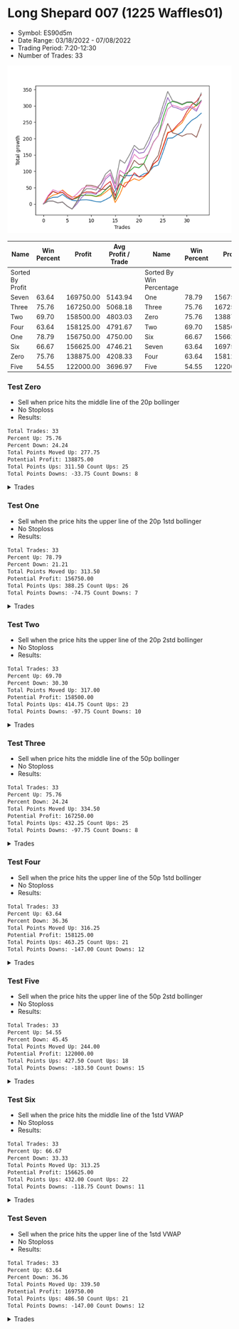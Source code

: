 # Long Shepard 007 (1225 Waffles01) 
- Symbol: ES90d5m
- Date Range: 03/18/2022 - 07/08/2022
- Trading Period: 7:20-12:30
- Number of Trades: 33

![Plot](LongShepard007(1225Waffles01)ES90d5m.png)

| Name | Win Percent | Profit | Avg Profit / Trade |     | Name | Win Percent | Profit | Avg Profit / Trade |
| ---- | ----------- | ------ | ------------------ | --- | ---- | ----------- | ------ | ------------------ |
| Sorted By <br> Profit | | | | | Sorted By <br> Win Percentage ||||
| Seven | 63.64 | 169750.00 | 5143.94 |     | One | 78.79 | 156750.00 | 4750.00 |
| Three | 75.76 | 167250.00 | 5068.18 |     | Three | 75.76 | 167250.00 | 5068.18 |
| Two | 69.70 | 158500.00 | 4803.03 |     | Zero | 75.76 | 138875.00 | 4208.33 |
| Four | 63.64 | 158125.00 | 4791.67 |     | Two | 69.70 | 158500.00 | 4803.03 |
| One | 78.79 | 156750.00 | 4750.00 |     | Six | 66.67 | 156625.00 | 4746.21 |
| Six | 66.67 | 156625.00 | 4746.21 |     | Seven | 63.64 | 169750.00 | 5143.94 |
| Zero | 75.76 | 138875.00 | 4208.33 |     | Four | 63.64 | 158125.00 | 4791.67 |
| Five | 54.55 | 122000.00 | 3696.97 |     | Five | 54.55 | 122000.00 | 3696.97 |

### Test Zero
* Sell when price hits the middle line of the 20p bollinger
* No Stoploss
* Results:
```
Total Trades: 33
Percent Up: 75.76
Percent Down: 24.24
Total Points Moved Up: 277.75
Potential Profit: 138875.00
Total Points Ups: 311.50 Count Ups: 25
Total Points Downs: -33.75 Count Downs: 8
```

<details><summary>Trades</summary>

<code>In: 2022-03-21 10:30:00		Out: 2022-03-21 11:00:15		Total Position Time: 30:15		Total Move Up: 14.25		Total to Date: 14.25</code> <br />
<code>In: 2022-03-21 10:35:00		Out: 2022-03-21 11:00:15		Total Position Time: 25:15		Total Move Up: 6.00		Total to Date: 20.25</code> <br />
<code>In: 2022-03-23 10:55:00		Out: 2022-03-23 11:28:15		Total Position Time: 33:15		Total Move Up: 0.50		Total to Date: 20.75</code> <br />
<code>In: 2022-03-23 11:15:00		Out: 2022-03-23 11:28:15		Total Position Time: 13:15		Total Move Up: 8.50		Total to Date: 29.25</code> <br />
<code>In: 2022-03-30 11:05:00		Out: 2022-03-30 12:47:25		Total Position Time: 102:25		Total Move Up: -11.00		Total to Date: 18.25</code> <br />
<code>In: 2022-03-30 11:35:00		Out: 2022-03-30 12:47:25		Total Position Time: 72:25		Total Move Up: -7.00		Total to Date: 11.25</code> <br />
<code>In: 2022-04-01 09:25:00		Out: 2022-04-01 10:36:15		Total Position Time: 71:15		Total Move Up: -1.75		Total to Date: 9.50</code> <br />
<code>In: 2022-04-01 09:40:00		Out: 2022-04-01 10:36:15		Total Position Time: 56:15		Total Move Up: 2.75		Total to Date: 12.25</code> <br />
<code>In: 2022-04-07 08:20:00		Out: 2022-04-07 09:10:45		Total Position Time: 50:45		Total Move Up: 0.50		Total to Date: 12.75</code> <br />
<code>In: 2022-04-12 11:45:00		Out: 2022-04-12 12:47:25		Total Position Time: 62:25		Total Move Up: -2.00		Total to Date: 10.75</code> <br />
<code>In: 2022-04-14 12:15:00		Out: 2022-04-14 12:50:00		Total Position Time: 35:00		Total Move Up: -3.75		Total to Date: 7.00</code> <br />
<code>In: 2022-04-18 08:55:00		Out: 2022-04-18 09:55:05		Total Position Time: 60:05		Total Move Up: -1.00		Total to Date: 6.00</code> <br />
<code>In: 2022-04-18 09:40:00		Out: 2022-04-18 09:55:05		Total Position Time: 15:05		Total Move Up: 7.00		Total to Date: 13.00</code> <br />
<code>In: 2022-04-20 12:05:00		Out: 2022-04-20 12:25:05		Total Position Time: 20:05		Total Move Up: 8.00		Total to Date: 21.00</code> <br />
<code>In: 2022-04-21 10:20:00		Out: 2022-04-21 10:31:15		Total Position Time: 11:15		Total Move Up: 19.75		Total to Date: 40.75</code> <br />
<code>In: 2022-05-02 11:45:00		Out: 2022-05-02 11:53:40		Total Position Time: 08:40		Total Move Up: 22.25		Total to Date: 63.00</code> <br />
<code>In: 2022-05-11 11:00:00		Out: 2022-05-11 11:23:35		Total Position Time: 23:35		Total Move Up: 24.25		Total to Date: 87.25</code> <br />
<code>In: 2022-05-12 11:00:00		Out: 2022-05-12 12:04:55		Total Position Time: 64:55		Total Move Up: -0.75		Total to Date: 86.50</code> <br />
<code>In: 2022-05-12 11:15:00		Out: 2022-05-12 12:04:55		Total Position Time: 49:55		Total Move Up: 3.00		Total to Date: 89.50</code> <br />
<code>In: 2022-06-08 10:15:00		Out: 2022-06-08 11:45:20		Total Position Time: 90:20		Total Move Up: -6.50		Total to Date: 83.00</code> <br />
<code>In: 2022-06-08 10:40:00		Out: 2022-06-08 11:45:20		Total Position Time: 65:20		Total Move Up: 9.00		Total to Date: 92.00</code> <br />
<code>In: 2022-06-13 07:30:00		Out: 2022-06-13 08:23:35		Total Position Time: 53:35		Total Move Up: 4.25		Total to Date: 96.25</code> <br />
<code>In: 2022-06-14 12:25:00		Out: 2022-06-14 12:30:55		Total Position Time: 05:55		Total Move Up: 17.75		Total to Date: 114.00</code> <br />
<code>In: 2022-06-14 12:30:00		Out: 2022-06-14 12:35:10		Total Position Time: 05:10		Total Move Up: 5.00		Total to Date: 119.00</code> <br />
<code>In: 2022-06-15 11:35:00		Out: 2022-06-15 11:40:10		Total Position Time: 05:10		Total Move Up: 39.25		Total to Date: 158.25</code> <br />
<code>In: 2022-06-15 11:40:00		Out: 2022-06-15 11:45:10		Total Position Time: 05:10		Total Move Up: 43.00		Total to Date: 201.25</code> <br />
<code>In: 2022-06-16 07:20:00		Out: 2022-06-16 08:25:50		Total Position Time: 65:50		Total Move Up: 0.75		Total to Date: 202.00</code> <br />
<code>In: 2022-06-16 11:35:00		Out: 2022-06-16 12:09:35		Total Position Time: 34:35		Total Move Up: 10.00		Total to Date: 212.00</code> <br />
<code>In: 2022-06-16 11:40:00		Out: 2022-06-16 12:09:35		Total Position Time: 29:35		Total Move Up: 8.00		Total to Date: 220.00</code> <br />
<code>In: 2022-06-16 11:55:00		Out: 2022-06-16 12:09:35		Total Position Time: 14:35		Total Move Up: 21.00		Total to Date: 241.00</code> <br />
<code>In: 2022-06-16 12:00:00		Out: 2022-06-16 12:09:35		Total Position Time: 09:35		Total Move Up: 14.75		Total to Date: 255.75</code> <br />
<code>In: 2022-06-16 12:05:00		Out: 2022-06-16 12:10:10		Total Position Time: 05:10		Total Move Up: 8.75		Total to Date: 264.50</code> <br />
<code>In: 2022-06-23 10:05:00		Out: 2022-06-23 10:23:20		Total Position Time: 18:20		Total Move Up: 13.25		Total to Date: 277.75</code> <br />


</details>

### Test One
* Sell when the price hits the upper line of the 20p 1std bollinger
* No Stoploss
* Results:
```
Total Trades: 33
Percent Up: 78.79
Percent Down: 21.21
Total Points Moved Up: 313.50
Potential Profit: 156750.00
Total Points Ups: 388.25 Count Ups: 26
Total Points Downs: -74.75 Count Downs: 7
```

<details><summary>Trades</summary>

<code>In: 2022-03-21 10:30:00		Out: 2022-03-21 11:21:40		Total Position Time: 51:40		Total Move Up: 17.50		Total to Date: 17.50</code> <br />
<code>In: 2022-03-21 10:35:00		Out: 2022-03-21 11:21:40		Total Position Time: 46:40		Total Move Up: 9.25		Total to Date: 26.75</code> <br />
<code>In: 2022-03-23 10:55:00		Out: 2022-03-23 11:48:45		Total Position Time: 53:45		Total Move Up: 4.00		Total to Date: 30.75</code> <br />
<code>In: 2022-03-23 11:15:00		Out: 2022-03-23 11:48:45		Total Position Time: 33:45		Total Move Up: 12.00		Total to Date: 42.75</code> <br />
<code>In: 2022-03-30 11:05:00		Out: 2022-03-30 12:50:00		Total Position Time: 105:00		Total Move Up: -12.75		Total to Date: 30.00</code> <br />
<code>In: 2022-03-30 11:35:00		Out: 2022-03-30 12:50:00		Total Position Time: 75:00		Total Move Up: -8.75		Total to Date: 21.25</code> <br />
<code>In: 2022-04-01 09:25:00		Out: 2022-04-01 10:37:05		Total Position Time: 72:05		Total Move Up: 0.50		Total to Date: 21.75</code> <br />
<code>In: 2022-04-01 09:40:00		Out: 2022-04-01 10:37:05		Total Position Time: 57:05		Total Move Up: 5.00		Total to Date: 26.75</code> <br />
<code>In: 2022-04-07 08:20:00		Out: 2022-04-07 10:03:10		Total Position Time: 103:10		Total Move Up: -0.50		Total to Date: 26.25</code> <br />
<code>In: 2022-04-12 11:45:00		Out: 2022-04-12 12:50:00		Total Position Time: 65:00		Total Move Up: -0.25		Total to Date: 26.00</code> <br />
<code>In: 2022-04-14 12:15:00		Out: 2022-04-14 12:50:00		Total Position Time: 35:00		Total Move Up: -3.75		Total to Date: 22.25</code> <br />
<code>In: 2022-04-18 08:55:00		Out: 2022-04-18 10:08:10		Total Position Time: 73:10		Total Move Up: 2.75		Total to Date: 25.00</code> <br />
<code>In: 2022-04-18 09:40:00		Out: 2022-04-18 10:08:10		Total Position Time: 28:10		Total Move Up: 10.75		Total to Date: 35.75</code> <br />
<code>In: 2022-04-20 12:05:00		Out: 2022-04-20 12:45:15		Total Position Time: 40:15		Total Move Up: 11.75		Total to Date: 47.50</code> <br />
<code>In: 2022-04-21 10:20:00		Out: 2022-04-21 12:50:00		Total Position Time: 150:00		Total Move Up: -43.25		Total to Date: 4.25</code> <br />
<code>In: 2022-05-02 11:45:00		Out: 2022-05-02 12:05:15		Total Position Time: 20:15		Total Move Up: 25.25		Total to Date: 29.50</code> <br />
<code>In: 2022-05-11 11:00:00		Out: 2022-05-11 11:25:45		Total Position Time: 25:45		Total Move Up: 35.00		Total to Date: 64.50</code> <br />
<code>In: 2022-05-12 11:00:00		Out: 2022-05-12 12:18:20		Total Position Time: 78:20		Total Move Up: 4.50		Total to Date: 69.00</code> <br />
<code>In: 2022-05-12 11:15:00		Out: 2022-05-12 12:18:20		Total Position Time: 63:20		Total Move Up: 8.25		Total to Date: 77.25</code> <br />
<code>In: 2022-06-08 10:15:00		Out: 2022-06-08 12:21:10		Total Position Time: 126:10		Total Move Up: -5.50		Total to Date: 71.75</code> <br />
<code>In: 2022-06-08 10:40:00		Out: 2022-06-08 12:21:10		Total Position Time: 101:10		Total Move Up: 10.00		Total to Date: 81.75</code> <br />
<code>In: 2022-06-13 07:30:00		Out: 2022-06-13 08:40:05		Total Position Time: 70:05		Total Move Up: 12.75		Total to Date: 94.50</code> <br />
<code>In: 2022-06-14 12:25:00		Out: 2022-06-14 12:38:05		Total Position Time: 13:05		Total Move Up: 27.00		Total to Date: 121.50</code> <br />
<code>In: 2022-06-14 12:30:00		Out: 2022-06-14 12:38:05		Total Position Time: 08:05		Total Move Up: 12.75		Total to Date: 134.25</code> <br />
<code>In: 2022-06-15 11:35:00		Out: 2022-06-15 11:40:30		Total Position Time: 05:30		Total Move Up: 42.25		Total to Date: 176.50</code> <br />
<code>In: 2022-06-15 11:40:00		Out: 2022-06-15 11:45:10		Total Position Time: 05:10		Total Move Up: 43.00		Total to Date: 219.50</code> <br />
<code>In: 2022-06-16 07:20:00		Out: 2022-06-16 10:01:45		Total Position Time: 161:45		Total Move Up: 2.50		Total to Date: 222.00</code> <br />
<code>In: 2022-06-16 11:35:00		Out: 2022-06-16 12:20:15		Total Position Time: 45:15		Total Move Up: 14.25		Total to Date: 236.25</code> <br />
<code>In: 2022-06-16 11:40:00		Out: 2022-06-16 12:20:15		Total Position Time: 40:15		Total Move Up: 12.25		Total to Date: 248.50</code> <br />
<code>In: 2022-06-16 11:55:00		Out: 2022-06-16 12:20:15		Total Position Time: 25:15		Total Move Up: 25.25		Total to Date: 273.75</code> <br />
<code>In: 2022-06-16 12:00:00		Out: 2022-06-16 12:20:15		Total Position Time: 20:15		Total Move Up: 19.00		Total to Date: 292.75</code> <br />
<code>In: 2022-06-16 12:05:00		Out: 2022-06-16 12:20:15		Total Position Time: 15:15		Total Move Up: 8.00		Total to Date: 300.75</code> <br />
<code>In: 2022-06-23 10:05:00		Out: 2022-06-23 10:50:10		Total Position Time: 45:10		Total Move Up: 12.75		Total to Date: 313.50</code> <br />


</details>

### Test Two
* Sell when the price hits the upper line of the 20p 2std bollinger
* No Stoploss
* Results:
```
Total Trades: 33
Percent Up: 69.70
Percent Down: 30.30
Total Points Moved Up: 317.00
Potential Profit: 158500.00
Total Points Ups: 414.75 Count Ups: 23
Total Points Downs: -97.75 Count Downs: 10
```

<details><summary>Trades</summary>

<code>In: 2022-03-21 10:30:00		Out: 2022-03-21 11:29:05		Total Position Time: 59:05		Total Move Up: 23.25		Total to Date: 23.25</code> <br />
<code>In: 2022-03-21 10:35:00		Out: 2022-03-21 11:29:05		Total Position Time: 54:05		Total Move Up: 15.00		Total to Date: 38.25</code> <br />
<code>In: 2022-03-23 10:55:00		Out: 2022-03-23 12:50:00		Total Position Time: 115:00		Total Move Up: -5.50		Total to Date: 32.75</code> <br />
<code>In: 2022-03-23 11:15:00		Out: 2022-03-23 12:50:00		Total Position Time: 95:00		Total Move Up: 2.50		Total to Date: 35.25</code> <br />
<code>In: 2022-03-30 11:05:00		Out: 2022-03-30 12:50:00		Total Position Time: 105:00		Total Move Up: -12.75		Total to Date: 22.50</code> <br />
<code>In: 2022-03-30 11:35:00		Out: 2022-03-30 12:50:00		Total Position Time: 75:00		Total Move Up: -8.75		Total to Date: 13.75</code> <br />
<code>In: 2022-04-01 09:25:00		Out: 2022-04-01 10:38:20		Total Position Time: 73:20		Total Move Up: 4.00		Total to Date: 17.75</code> <br />
<code>In: 2022-04-01 09:40:00		Out: 2022-04-01 10:38:20		Total Position Time: 58:20		Total Move Up: 8.50		Total to Date: 26.25</code> <br />
<code>In: 2022-04-07 08:20:00		Out: 2022-04-07 10:06:40		Total Position Time: 106:40		Total Move Up: 0.75		Total to Date: 27.00</code> <br />
<code>In: 2022-04-12 11:45:00		Out: 2022-04-12 12:50:00		Total Position Time: 65:00		Total Move Up: -0.25		Total to Date: 26.75</code> <br />
<code>In: 2022-04-14 12:15:00		Out: 2022-04-14 12:50:00		Total Position Time: 35:00		Total Move Up: -3.75		Total to Date: 23.00</code> <br />
<code>In: 2022-04-18 08:55:00		Out: 2022-04-18 10:10:25		Total Position Time: 75:25		Total Move Up: 6.00		Total to Date: 29.00</code> <br />
<code>In: 2022-04-18 09:40:00		Out: 2022-04-18 10:10:25		Total Position Time: 30:25		Total Move Up: 14.00		Total to Date: 43.00</code> <br />
<code>In: 2022-04-20 12:05:00		Out: 2022-04-20 12:50:00		Total Position Time: 45:00		Total Move Up: 13.00		Total to Date: 56.00</code> <br />
<code>In: 2022-04-21 10:20:00		Out: 2022-04-21 12:50:00		Total Position Time: 150:00		Total Move Up: -43.25		Total to Date: 12.75</code> <br />
<code>In: 2022-05-02 11:45:00		Out: 2022-05-02 12:09:40		Total Position Time: 24:40		Total Move Up: 35.75		Total to Date: 48.50</code> <br />
<code>In: 2022-05-11 11:00:00		Out: 2022-05-11 11:44:25		Total Position Time: 44:25		Total Move Up: 42.00		Total to Date: 90.50</code> <br />
<code>In: 2022-05-12 11:00:00		Out: 2022-05-12 12:19:20		Total Position Time: 79:20		Total Move Up: 9.50		Total to Date: 100.00</code> <br />
<code>In: 2022-05-12 11:15:00		Out: 2022-05-12 12:19:20		Total Position Time: 64:20		Total Move Up: 13.25		Total to Date: 113.25</code> <br />
<code>In: 2022-06-08 10:15:00		Out: 2022-06-08 12:22:55		Total Position Time: 127:55		Total Move Up: -2.50		Total to Date: 110.75</code> <br />
<code>In: 2022-06-08 10:40:00		Out: 2022-06-08 12:22:55		Total Position Time: 102:55		Total Move Up: 13.00		Total to Date: 123.75</code> <br />
<code>In: 2022-06-13 07:30:00		Out: 2022-06-13 09:34:05		Total Position Time: 124:05		Total Move Up: 31.75		Total to Date: 155.50</code> <br />
<code>In: 2022-06-14 12:25:00		Out: 2022-06-14 12:50:00		Total Position Time: 25:00		Total Move Up: 33.75		Total to Date: 189.25</code> <br />
<code>In: 2022-06-14 12:30:00		Out: 2022-06-14 12:50:00		Total Position Time: 20:00		Total Move Up: 19.50		Total to Date: 208.75</code> <br />
<code>In: 2022-06-15 11:35:00		Out: 2022-06-15 11:41:00		Total Position Time: 06:00		Total Move Up: 54.75		Total to Date: 263.50</code> <br />
<code>In: 2022-06-15 11:40:00		Out: 2022-06-15 11:45:10		Total Position Time: 05:10		Total Move Up: 43.00		Total to Date: 306.50</code> <br />
<code>In: 2022-06-16 07:20:00		Out: 2022-06-16 10:08:10		Total Position Time: 168:10		Total Move Up: 7.50		Total to Date: 314.00</code> <br />
<code>In: 2022-06-16 11:35:00		Out: 2022-06-16 12:50:00		Total Position Time: 75:00		Total Move Up: -4.25		Total to Date: 309.75</code> <br />
<code>In: 2022-06-16 11:40:00		Out: 2022-06-16 12:50:00		Total Position Time: 70:00		Total Move Up: -6.25		Total to Date: 303.50</code> <br />
<code>In: 2022-06-16 11:55:00		Out: 2022-06-16 12:50:00		Total Position Time: 55:00		Total Move Up: 6.75		Total to Date: 310.25</code> <br />
<code>In: 2022-06-16 12:00:00		Out: 2022-06-16 12:50:00		Total Position Time: 50:00		Total Move Up: 0.50		Total to Date: 310.75</code> <br />
<code>In: 2022-06-16 12:05:00		Out: 2022-06-16 12:50:00		Total Position Time: 45:00		Total Move Up: -10.50		Total to Date: 300.25</code> <br />
<code>In: 2022-06-23 10:05:00		Out: 2022-06-23 11:02:10		Total Position Time: 57:10		Total Move Up: 16.75		Total to Date: 317.00</code> <br />


</details>

### Test Three
* Sell when price hits the middle line of the 50p bollinger
* No Stoploss
* Results:
```
Total Trades: 33
Percent Up: 75.76
Percent Down: 24.24
Total Points Moved Up: 334.50
Potential Profit: 167250.00
Total Points Ups: 432.25 Count Ups: 25
Total Points Downs: -97.75 Count Downs: 8
```

<details><summary>Trades</summary>

<code>In: 2022-03-21 10:30:00		Out: 2022-03-21 11:30:15		Total Position Time: 60:15		Total Move Up: 23.25		Total to Date: 23.25</code> <br />
<code>In: 2022-03-21 10:35:00		Out: 2022-03-21 11:30:15		Total Position Time: 55:15		Total Move Up: 15.00		Total to Date: 38.25</code> <br />
<code>In: 2022-03-23 10:55:00		Out: 2022-03-23 12:50:00		Total Position Time: 115:00		Total Move Up: -5.50		Total to Date: 32.75</code> <br />
<code>In: 2022-03-23 11:15:00		Out: 2022-03-23 12:50:00		Total Position Time: 95:00		Total Move Up: 2.50		Total to Date: 35.25</code> <br />
<code>In: 2022-03-30 11:05:00		Out: 2022-03-30 12:50:00		Total Position Time: 105:00		Total Move Up: -12.75		Total to Date: 22.50</code> <br />
<code>In: 2022-03-30 11:35:00		Out: 2022-03-30 12:50:00		Total Position Time: 75:00		Total Move Up: -8.75		Total to Date: 13.75</code> <br />
<code>In: 2022-04-01 09:25:00		Out: 2022-04-01 11:02:35		Total Position Time: 97:35		Total Move Up: 6.75		Total to Date: 20.50</code> <br />
<code>In: 2022-04-01 09:40:00		Out: 2022-04-01 11:02:35		Total Position Time: 82:35		Total Move Up: 11.25		Total to Date: 31.75</code> <br />
<code>In: 2022-04-07 08:20:00		Out: 2022-04-07 10:11:40		Total Position Time: 111:40		Total Move Up: 5.00		Total to Date: 36.75</code> <br />
<code>In: 2022-04-12 11:45:00		Out: 2022-04-12 12:50:00		Total Position Time: 65:00		Total Move Up: -0.25		Total to Date: 36.50</code> <br />
<code>In: 2022-04-14 12:15:00		Out: 2022-04-14 12:50:00		Total Position Time: 35:00		Total Move Up: -3.75		Total to Date: 32.75</code> <br />
<code>In: 2022-04-18 08:55:00		Out: 2022-04-18 10:31:35		Total Position Time: 96:35		Total Move Up: 8.50		Total to Date: 41.25</code> <br />
<code>In: 2022-04-18 09:40:00		Out: 2022-04-18 10:31:35		Total Position Time: 51:35		Total Move Up: 16.50		Total to Date: 57.75</code> <br />
<code>In: 2022-04-20 12:05:00		Out: 2022-04-20 12:25:50		Total Position Time: 20:50		Total Move Up: 11.00		Total to Date: 68.75</code> <br />
<code>In: 2022-04-21 10:20:00		Out: 2022-04-21 12:50:00		Total Position Time: 150:00		Total Move Up: -43.25		Total to Date: 25.50</code> <br />
<code>In: 2022-05-02 11:45:00		Out: 2022-05-02 12:10:10		Total Position Time: 25:10		Total Move Up: 36.50		Total to Date: 62.00</code> <br />
<code>In: 2022-05-11 11:00:00		Out: 2022-05-11 12:50:00		Total Position Time: 110:00		Total Move Up: -10.50		Total to Date: 51.50</code> <br />
<code>In: 2022-05-12 11:00:00		Out: 2022-05-12 12:21:25		Total Position Time: 81:25		Total Move Up: 20.00		Total to Date: 71.50</code> <br />
<code>In: 2022-05-12 11:15:00		Out: 2022-05-12 12:21:25		Total Position Time: 66:25		Total Move Up: 23.75		Total to Date: 95.25</code> <br />
<code>In: 2022-06-08 10:15:00		Out: 2022-06-08 12:50:00		Total Position Time: 155:00		Total Move Up: -13.00		Total to Date: 82.25</code> <br />
<code>In: 2022-06-08 10:40:00		Out: 2022-06-08 12:50:00		Total Position Time: 130:00		Total Move Up: 2.50		Total to Date: 84.75</code> <br />
<code>In: 2022-06-13 07:30:00		Out: 2022-06-13 10:42:25		Total Position Time: 192:25		Total Move Up: 11.75		Total to Date: 96.50</code> <br />
<code>In: 2022-06-14 12:25:00		Out: 2022-06-14 12:37:55		Total Position Time: 12:55		Total Move Up: 26.00		Total to Date: 122.50</code> <br />
<code>In: 2022-06-14 12:30:00		Out: 2022-06-14 12:37:55		Total Position Time: 07:55		Total Move Up: 11.75		Total to Date: 134.25</code> <br />
<code>In: 2022-06-15 11:35:00		Out: 2022-06-15 11:40:10		Total Position Time: 05:10		Total Move Up: 39.25		Total to Date: 173.50</code> <br />
<code>In: 2022-06-15 11:40:00		Out: 2022-06-15 11:45:10		Total Position Time: 05:10		Total Move Up: 43.00		Total to Date: 216.50</code> <br />
<code>In: 2022-06-16 07:20:00		Out: 2022-06-16 10:28:50		Total Position Time: 188:50		Total Move Up: 8.50		Total to Date: 225.00</code> <br />
<code>In: 2022-06-16 11:35:00		Out: 2022-06-16 12:10:20		Total Position Time: 35:20		Total Move Up: 16.25		Total to Date: 241.25</code> <br />
<code>In: 2022-06-16 11:40:00		Out: 2022-06-16 12:10:20		Total Position Time: 30:20		Total Move Up: 14.25		Total to Date: 255.50</code> <br />
<code>In: 2022-06-16 11:55:00		Out: 2022-06-16 12:10:20		Total Position Time: 15:20		Total Move Up: 27.25		Total to Date: 282.75</code> <br />
<code>In: 2022-06-16 12:00:00		Out: 2022-06-16 12:10:20		Total Position Time: 10:20		Total Move Up: 21.00		Total to Date: 303.75</code> <br />
<code>In: 2022-06-16 12:05:00		Out: 2022-06-16 12:10:20		Total Position Time: 05:20		Total Move Up: 10.00		Total to Date: 313.75</code> <br />
<code>In: 2022-06-23 10:05:00		Out: 2022-06-23 11:28:05		Total Position Time: 83:05		Total Move Up: 20.75		Total to Date: 334.50</code> <br />


</details>

### Test Four
* Sell when the price hits the upper line of the 50p 1std bollinger
* No Stoploss
* Results:
```
Total Trades: 33
Percent Up: 63.64
Percent Down: 36.36
Total Points Moved Up: 316.25
Potential Profit: 158125.00
Total Points Ups: 463.25 Count Ups: 21
Total Points Downs: -147.00 Count Downs: 12
```

<details><summary>Trades</summary>

<code>In: 2022-03-21 10:30:00		Out: 2022-03-21 12:50:00		Total Position Time: 140:00		Total Move Up: 8.50		Total to Date: 8.50</code> <br />
<code>In: 2022-03-21 10:35:00		Out: 2022-03-21 12:50:00		Total Position Time: 135:00		Total Move Up: 0.25		Total to Date: 8.75</code> <br />
<code>In: 2022-03-23 10:55:00		Out: 2022-03-23 12:50:00		Total Position Time: 115:00		Total Move Up: -5.50		Total to Date: 3.25</code> <br />
<code>In: 2022-03-23 11:15:00		Out: 2022-03-23 12:50:00		Total Position Time: 95:00		Total Move Up: 2.50		Total to Date: 5.75</code> <br />
<code>In: 2022-03-30 11:05:00		Out: 2022-03-30 12:50:00		Total Position Time: 105:00		Total Move Up: -12.75		Total to Date: -7.00</code> <br />
<code>In: 2022-03-30 11:35:00		Out: 2022-03-30 12:50:00		Total Position Time: 75:00		Total Move Up: -8.75		Total to Date: -15.75</code> <br />
<code>In: 2022-04-01 09:25:00		Out: 2022-04-01 11:06:00		Total Position Time: 101:00		Total Move Up: 15.50		Total to Date: -0.25</code> <br />
<code>In: 2022-04-01 09:40:00		Out: 2022-04-01 11:06:00		Total Position Time: 86:00		Total Move Up: 20.00		Total to Date: 19.75</code> <br />
<code>In: 2022-04-07 08:20:00		Out: 2022-04-07 10:19:30		Total Position Time: 119:30		Total Move Up: 13.25		Total to Date: 33.00</code> <br />
<code>In: 2022-04-12 11:45:00		Out: 2022-04-12 12:50:00		Total Position Time: 65:00		Total Move Up: -0.25		Total to Date: 32.75</code> <br />
<code>In: 2022-04-14 12:15:00		Out: 2022-04-14 12:50:00		Total Position Time: 35:00		Total Move Up: -3.75		Total to Date: 29.00</code> <br />
<code>In: 2022-04-18 08:55:00		Out: 2022-04-18 10:35:40		Total Position Time: 100:40		Total Move Up: 19.50		Total to Date: 48.50</code> <br />
<code>In: 2022-04-18 09:40:00		Out: 2022-04-18 10:35:40		Total Position Time: 55:40		Total Move Up: 27.50		Total to Date: 76.00</code> <br />
<code>In: 2022-04-20 12:05:00		Out: 2022-04-20 12:50:00		Total Position Time: 45:00		Total Move Up: 13.00		Total to Date: 89.00</code> <br />
<code>In: 2022-04-21 10:20:00		Out: 2022-04-21 12:50:00		Total Position Time: 150:00		Total Move Up: -43.25		Total to Date: 45.75</code> <br />
<code>In: 2022-05-02 11:45:00		Out: 2022-05-02 12:20:25		Total Position Time: 35:25		Total Move Up: 56.75		Total to Date: 102.50</code> <br />
<code>In: 2022-05-11 11:00:00		Out: 2022-05-11 12:50:00		Total Position Time: 110:00		Total Move Up: -10.50		Total to Date: 92.00</code> <br />
<code>In: 2022-05-12 11:00:00		Out: 2022-05-12 12:43:05		Total Position Time: 103:05		Total Move Up: 36.25		Total to Date: 128.25</code> <br />
<code>In: 2022-05-12 11:15:00		Out: 2022-05-12 12:43:05		Total Position Time: 88:05		Total Move Up: 40.00		Total to Date: 168.25</code> <br />
<code>In: 2022-06-08 10:15:00		Out: 2022-06-08 12:50:00		Total Position Time: 155:00		Total Move Up: -13.00		Total to Date: 155.25</code> <br />
<code>In: 2022-06-08 10:40:00		Out: 2022-06-08 12:50:00		Total Position Time: 130:00		Total Move Up: 2.50		Total to Date: 157.75</code> <br />
<code>In: 2022-06-13 07:30:00		Out: 2022-06-13 10:48:30		Total Position Time: 198:30		Total Move Up: 23.00		Total to Date: 180.75</code> <br />
<code>In: 2022-06-14 12:25:00		Out: 2022-06-14 12:49:10		Total Position Time: 24:10		Total Move Up: 37.00		Total to Date: 217.75</code> <br />
<code>In: 2022-06-14 12:30:00		Out: 2022-06-14 12:49:10		Total Position Time: 19:10		Total Move Up: 22.75		Total to Date: 240.50</code> <br />
<code>In: 2022-06-15 11:35:00		Out: 2022-06-15 11:40:30		Total Position Time: 05:30		Total Move Up: 42.25		Total to Date: 282.75</code> <br />
<code>In: 2022-06-15 11:40:00		Out: 2022-06-15 11:45:10		Total Position Time: 05:10		Total Move Up: 43.00		Total to Date: 325.75</code> <br />
<code>In: 2022-06-16 07:20:00		Out: 2022-06-16 12:50:00		Total Position Time: 330:00		Total Move Up: -28.25		Total to Date: 297.50</code> <br />
<code>In: 2022-06-16 11:35:00		Out: 2022-06-16 12:50:00		Total Position Time: 75:00		Total Move Up: -4.25		Total to Date: 293.25</code> <br />
<code>In: 2022-06-16 11:40:00		Out: 2022-06-16 12:50:00		Total Position Time: 70:00		Total Move Up: -6.25		Total to Date: 287.00</code> <br />
<code>In: 2022-06-16 11:55:00		Out: 2022-06-16 12:50:00		Total Position Time: 55:00		Total Move Up: 6.75		Total to Date: 293.75</code> <br />
<code>In: 2022-06-16 12:00:00		Out: 2022-06-16 12:50:00		Total Position Time: 50:00		Total Move Up: 0.50		Total to Date: 294.25</code> <br />
<code>In: 2022-06-16 12:05:00		Out: 2022-06-16 12:50:00		Total Position Time: 45:00		Total Move Up: -10.50		Total to Date: 283.75</code> <br />
<code>In: 2022-06-23 10:05:00		Out: 2022-06-23 12:06:50		Total Position Time: 121:50		Total Move Up: 32.50		Total to Date: 316.25</code> <br />


</details>

### Test Five
* Sell when the price hits the upper line of the 50p 2std bollinger
* No Stoploss
* Results:
```
Total Trades: 33
Percent Up: 54.55
Percent Down: 45.45
Total Points Moved Up: 244.00
Potential Profit: 122000.00
Total Points Ups: 427.50 Count Ups: 18
Total Points Downs: -183.50 Count Downs: 15
```

<details><summary>Trades</summary>

<code>In: 2022-03-21 10:30:00		Out: 2022-03-21 12:50:00		Total Position Time: 140:00		Total Move Up: 8.50		Total to Date: 8.50</code> <br />
<code>In: 2022-03-21 10:35:00		Out: 2022-03-21 12:50:00		Total Position Time: 135:00		Total Move Up: 0.25		Total to Date: 8.75</code> <br />
<code>In: 2022-03-23 10:55:00		Out: 2022-03-23 12:50:00		Total Position Time: 115:00		Total Move Up: -5.50		Total to Date: 3.25</code> <br />
<code>In: 2022-03-23 11:15:00		Out: 2022-03-23 12:50:00		Total Position Time: 95:00		Total Move Up: 2.50		Total to Date: 5.75</code> <br />
<code>In: 2022-03-30 11:05:00		Out: 2022-03-30 12:50:00		Total Position Time: 105:00		Total Move Up: -12.75		Total to Date: -7.00</code> <br />
<code>In: 2022-03-30 11:35:00		Out: 2022-03-30 12:50:00		Total Position Time: 75:00		Total Move Up: -8.75		Total to Date: -15.75</code> <br />
<code>In: 2022-04-01 09:25:00		Out: 2022-04-01 11:31:40		Total Position Time: 126:40		Total Move Up: 22.75		Total to Date: 7.00</code> <br />
<code>In: 2022-04-01 09:40:00		Out: 2022-04-01 11:31:40		Total Position Time: 111:40		Total Move Up: 27.25		Total to Date: 34.25</code> <br />
<code>In: 2022-04-07 08:20:00		Out: 2022-04-07 10:56:10		Total Position Time: 156:10		Total Move Up: 22.75		Total to Date: 57.00</code> <br />
<code>In: 2022-04-12 11:45:00		Out: 2022-04-12 12:50:00		Total Position Time: 65:00		Total Move Up: -0.25		Total to Date: 56.75</code> <br />
<code>In: 2022-04-14 12:15:00		Out: 2022-04-14 12:50:00		Total Position Time: 35:00		Total Move Up: -3.75		Total to Date: 53.00</code> <br />
<code>In: 2022-04-18 08:55:00		Out: 2022-04-18 12:50:00		Total Position Time: 235:00		Total Move Up: -8.25		Total to Date: 44.75</code> <br />
<code>In: 2022-04-18 09:40:00		Out: 2022-04-18 12:50:00		Total Position Time: 190:00		Total Move Up: -0.25		Total to Date: 44.50</code> <br />
<code>In: 2022-04-20 12:05:00		Out: 2022-04-20 12:50:00		Total Position Time: 45:00		Total Move Up: 13.00		Total to Date: 57.50</code> <br />
<code>In: 2022-04-21 10:20:00		Out: 2022-04-21 12:50:00		Total Position Time: 150:00		Total Move Up: -43.25		Total to Date: 14.25</code> <br />
<code>In: 2022-05-02 11:45:00		Out: 2022-05-02 12:30:30		Total Position Time: 45:30		Total Move Up: 75.00		Total to Date: 89.25</code> <br />
<code>In: 2022-05-11 11:00:00		Out: 2022-05-11 12:50:00		Total Position Time: 110:00		Total Move Up: -10.50		Total to Date: 78.75</code> <br />
<code>In: 2022-05-12 11:00:00		Out: 2022-05-12 12:50:00		Total Position Time: 110:00		Total Move Up: 25.50		Total to Date: 104.25</code> <br />
<code>In: 2022-05-12 11:15:00		Out: 2022-05-12 12:50:00		Total Position Time: 95:00		Total Move Up: 29.25		Total to Date: 133.50</code> <br />
<code>In: 2022-06-08 10:15:00		Out: 2022-06-08 12:50:00		Total Position Time: 155:00		Total Move Up: -13.00		Total to Date: 120.50</code> <br />
<code>In: 2022-06-08 10:40:00		Out: 2022-06-08 12:50:00		Total Position Time: 130:00		Total Move Up: 2.50		Total to Date: 123.00</code> <br />
<code>In: 2022-06-13 07:30:00		Out: 2022-06-13 12:50:00		Total Position Time: 320:00		Total Move Up: -28.00		Total to Date: 95.00</code> <br />
<code>In: 2022-06-14 12:25:00		Out: 2022-06-14 12:50:00		Total Position Time: 25:00		Total Move Up: 33.75		Total to Date: 128.75</code> <br />
<code>In: 2022-06-14 12:30:00		Out: 2022-06-14 12:50:00		Total Position Time: 20:00		Total Move Up: 19.50		Total to Date: 148.25</code> <br />
<code>In: 2022-06-15 11:35:00		Out: 2022-06-15 11:41:00		Total Position Time: 06:00		Total Move Up: 54.75		Total to Date: 203.00</code> <br />
<code>In: 2022-06-15 11:40:00		Out: 2022-06-15 11:45:10		Total Position Time: 05:10		Total Move Up: 43.00		Total to Date: 246.00</code> <br />
<code>In: 2022-06-16 07:20:00		Out: 2022-06-16 12:50:00		Total Position Time: 330:00		Total Move Up: -28.25		Total to Date: 217.75</code> <br />
<code>In: 2022-06-16 11:35:00		Out: 2022-06-16 12:50:00		Total Position Time: 75:00		Total Move Up: -4.25		Total to Date: 213.50</code> <br />
<code>In: 2022-06-16 11:40:00		Out: 2022-06-16 12:50:00		Total Position Time: 70:00		Total Move Up: -6.25		Total to Date: 207.25</code> <br />
<code>In: 2022-06-16 11:55:00		Out: 2022-06-16 12:50:00		Total Position Time: 55:00		Total Move Up: 6.75		Total to Date: 214.00</code> <br />
<code>In: 2022-06-16 12:00:00		Out: 2022-06-16 12:50:00		Total Position Time: 50:00		Total Move Up: 0.50		Total to Date: 214.50</code> <br />
<code>In: 2022-06-16 12:05:00		Out: 2022-06-16 12:50:00		Total Position Time: 45:00		Total Move Up: -10.50		Total to Date: 204.00</code> <br />
<code>In: 2022-06-23 10:05:00		Out: 2022-06-23 12:31:00		Total Position Time: 146:00		Total Move Up: 40.00		Total to Date: 244.00</code> <br />


</details>

### Test Six
* Sell when the price hits the middle line of the 1std VWAP
* No Stoploss
* Results:
```
Total Trades: 33
Percent Up: 66.67
Percent Down: 33.33
Total Points Moved Up: 313.25
Potential Profit: 156625.00
Total Points Ups: 432.00 Count Ups: 22
Total Points Downs: -118.75 Count Downs: 11
```

<details><summary>Trades</summary>

<code>In: 2022-03-21 10:30:00		Out: 2022-03-21 11:46:15		Total Position Time: 76:15		Total Move Up: 25.75		Total to Date: 25.75</code> <br />
<code>In: 2022-03-21 10:35:00		Out: 2022-03-21 11:46:15		Total Position Time: 71:15		Total Move Up: 17.50		Total to Date: 43.25</code> <br />
<code>In: 2022-03-23 10:55:00		Out: 2022-03-23 12:50:00		Total Position Time: 115:00		Total Move Up: -5.50		Total to Date: 37.75</code> <br />
<code>In: 2022-03-23 11:15:00		Out: 2022-03-23 12:50:00		Total Position Time: 95:00		Total Move Up: 2.50		Total to Date: 40.25</code> <br />
<code>In: 2022-03-30 11:05:00		Out: 2022-03-30 12:50:00		Total Position Time: 105:00		Total Move Up: -12.75		Total to Date: 27.50</code> <br />
<code>In: 2022-03-30 11:35:00		Out: 2022-03-30 12:50:00		Total Position Time: 75:00		Total Move Up: -8.75		Total to Date: 18.75</code> <br />
<code>In: 2022-04-01 09:25:00		Out: 2022-04-01 11:05:00		Total Position Time: 100:00		Total Move Up: 11.50		Total to Date: 30.25</code> <br />
<code>In: 2022-04-01 09:40:00		Out: 2022-04-01 11:05:00		Total Position Time: 85:00		Total Move Up: 16.00		Total to Date: 46.25</code> <br />
<code>In: 2022-04-07 08:20:00		Out: 2022-04-07 10:12:10		Total Position Time: 112:10		Total Move Up: 6.50		Total to Date: 52.75</code> <br />
<code>In: 2022-04-12 11:45:00		Out: 2022-04-12 12:50:00		Total Position Time: 65:00		Total Move Up: -0.25		Total to Date: 52.50</code> <br />
<code>In: 2022-04-14 12:15:00		Out: 2022-04-14 12:50:00		Total Position Time: 35:00		Total Move Up: -3.75		Total to Date: 48.75</code> <br />
<code>In: 2022-04-18 08:55:00		Out: 2022-04-18 10:32:10		Total Position Time: 97:10		Total Move Up: 12.75		Total to Date: 61.50</code> <br />
<code>In: 2022-04-18 09:40:00		Out: 2022-04-18 10:32:10		Total Position Time: 52:10		Total Move Up: 20.75		Total to Date: 82.25</code> <br />
<code>In: 2022-04-20 12:05:00		Out: 2022-04-20 12:26:10		Total Position Time: 21:10		Total Move Up: 11.75		Total to Date: 94.00</code> <br />
<code>In: 2022-04-21 10:20:00		Out: 2022-04-21 12:50:00		Total Position Time: 150:00		Total Move Up: -43.25		Total to Date: 50.75</code> <br />
<code>In: 2022-05-02 11:45:00		Out: 2022-05-02 12:16:15		Total Position Time: 31:15		Total Move Up: 51.75		Total to Date: 102.50</code> <br />
<code>In: 2022-05-11 11:00:00		Out: 2022-05-11 12:50:00		Total Position Time: 110:00		Total Move Up: -10.50		Total to Date: 92.00</code> <br />
<code>In: 2022-05-12 11:00:00		Out: 2022-05-12 12:23:20		Total Position Time: 83:20		Total Move Up: 28.00		Total to Date: 120.00</code> <br />
<code>In: 2022-05-12 11:15:00		Out: 2022-05-12 12:23:20		Total Position Time: 68:20		Total Move Up: 31.75		Total to Date: 151.75</code> <br />
<code>In: 2022-06-08 10:15:00		Out: 2022-06-08 12:50:00		Total Position Time: 155:00		Total Move Up: -13.00		Total to Date: 138.75</code> <br />
<code>In: 2022-06-08 10:40:00		Out: 2022-06-08 12:50:00		Total Position Time: 130:00		Total Move Up: 2.50		Total to Date: 141.25</code> <br />
<code>In: 2022-06-13 07:30:00		Out: 2022-06-13 08:39:15		Total Position Time: 69:15		Total Move Up: 12.75		Total to Date: 154.00</code> <br />
<code>In: 2022-06-14 12:25:00		Out: 2022-06-14 12:42:00		Total Position Time: 17:00		Total Move Up: 34.25		Total to Date: 188.25</code> <br />
<code>In: 2022-06-14 12:30:00		Out: 2022-06-14 12:42:00		Total Position Time: 12:00		Total Move Up: 20.00		Total to Date: 208.25</code> <br />
<code>In: 2022-06-15 11:35:00		Out: 2022-06-15 11:40:10		Total Position Time: 05:10		Total Move Up: 39.25		Total to Date: 247.50</code> <br />
<code>In: 2022-06-15 11:40:00		Out: 2022-06-15 11:45:10		Total Position Time: 05:10		Total Move Up: 43.00		Total to Date: 290.50</code> <br />
<code>In: 2022-06-16 07:20:00		Out: 2022-06-16 07:26:15		Total Position Time: 06:15		Total Move Up: 11.75		Total to Date: 302.25</code> <br />
<code>In: 2022-06-16 11:35:00		Out: 2022-06-16 12:50:00		Total Position Time: 75:00		Total Move Up: -4.25		Total to Date: 298.00</code> <br />
<code>In: 2022-06-16 11:40:00		Out: 2022-06-16 12:50:00		Total Position Time: 70:00		Total Move Up: -6.25		Total to Date: 291.75</code> <br />
<code>In: 2022-06-16 11:55:00		Out: 2022-06-16 12:50:00		Total Position Time: 55:00		Total Move Up: 6.75		Total to Date: 298.50</code> <br />
<code>In: 2022-06-16 12:00:00		Out: 2022-06-16 12:50:00		Total Position Time: 50:00		Total Move Up: 0.50		Total to Date: 299.00</code> <br />
<code>In: 2022-06-16 12:05:00		Out: 2022-06-16 12:50:00		Total Position Time: 45:00		Total Move Up: -10.50		Total to Date: 288.50</code> <br />
<code>In: 2022-06-23 10:05:00		Out: 2022-06-23 11:30:55		Total Position Time: 85:55		Total Move Up: 24.75		Total to Date: 313.25</code> <br />


</details>

### Test Seven
* Sell when the price hits the upper line of the 1std VWAP
* No Stoploss
* Results:
```
Total Trades: 33
Percent Up: 63.64
Percent Down: 36.36
Total Points Moved Up: 339.50
Potential Profit: 169750.00
Total Points Ups: 486.50 Count Ups: 21
Total Points Downs: -147.00 Count Downs: 12
```

<details><summary>Trades</summary>

<code>In: 2022-03-21 10:30:00		Out: 2022-03-21 12:50:00		Total Position Time: 140:00		Total Move Up: 8.50		Total to Date: 8.50</code> <br />
<code>In: 2022-03-21 10:35:00		Out: 2022-03-21 12:50:00		Total Position Time: 135:00		Total Move Up: 0.25		Total to Date: 8.75</code> <br />
<code>In: 2022-03-23 10:55:00		Out: 2022-03-23 12:50:00		Total Position Time: 115:00		Total Move Up: -5.50		Total to Date: 3.25</code> <br />
<code>In: 2022-03-23 11:15:00		Out: 2022-03-23 12:50:00		Total Position Time: 95:00		Total Move Up: 2.50		Total to Date: 5.75</code> <br />
<code>In: 2022-03-30 11:05:00		Out: 2022-03-30 12:50:00		Total Position Time: 105:00		Total Move Up: -12.75		Total to Date: -7.00</code> <br />
<code>In: 2022-03-30 11:35:00		Out: 2022-03-30 12:50:00		Total Position Time: 75:00		Total Move Up: -8.75		Total to Date: -15.75</code> <br />
<code>In: 2022-04-01 09:25:00		Out: 2022-04-01 11:30:15		Total Position Time: 125:15		Total Move Up: 21.25		Total to Date: 5.50</code> <br />
<code>In: 2022-04-01 09:40:00		Out: 2022-04-01 11:30:15		Total Position Time: 110:15		Total Move Up: 25.75		Total to Date: 31.25</code> <br />
<code>In: 2022-04-07 08:20:00		Out: 2022-04-07 10:20:20		Total Position Time: 120:20		Total Move Up: 15.25		Total to Date: 46.50</code> <br />
<code>In: 2022-04-12 11:45:00		Out: 2022-04-12 12:50:00		Total Position Time: 65:00		Total Move Up: -0.25		Total to Date: 46.25</code> <br />
<code>In: 2022-04-14 12:15:00		Out: 2022-04-14 12:50:00		Total Position Time: 35:00		Total Move Up: -3.75		Total to Date: 42.50</code> <br />
<code>In: 2022-04-18 08:55:00		Out: 2022-04-18 10:35:45		Total Position Time: 100:45		Total Move Up: 20.50		Total to Date: 63.00</code> <br />
<code>In: 2022-04-18 09:40:00		Out: 2022-04-18 10:35:45		Total Position Time: 55:45		Total Move Up: 28.50		Total to Date: 91.50</code> <br />
<code>In: 2022-04-20 12:05:00		Out: 2022-04-20 12:50:00		Total Position Time: 45:00		Total Move Up: 13.00		Total to Date: 104.50</code> <br />
<code>In: 2022-04-21 10:20:00		Out: 2022-04-21 12:50:00		Total Position Time: 150:00		Total Move Up: -43.25		Total to Date: 61.25</code> <br />
<code>In: 2022-05-02 11:45:00		Out: 2022-05-02 12:30:25		Total Position Time: 45:25		Total Move Up: 73.75		Total to Date: 135.00</code> <br />
<code>In: 2022-05-11 11:00:00		Out: 2022-05-11 12:50:00		Total Position Time: 110:00		Total Move Up: -10.50		Total to Date: 124.50</code> <br />
<code>In: 2022-05-12 11:00:00		Out: 2022-05-12 12:50:00		Total Position Time: 110:00		Total Move Up: 25.50		Total to Date: 150.00</code> <br />
<code>In: 2022-05-12 11:15:00		Out: 2022-05-12 12:50:00		Total Position Time: 95:00		Total Move Up: 29.25		Total to Date: 179.25</code> <br />
<code>In: 2022-06-08 10:15:00		Out: 2022-06-08 12:50:00		Total Position Time: 155:00		Total Move Up: -13.00		Total to Date: 166.25</code> <br />
<code>In: 2022-06-08 10:40:00		Out: 2022-06-08 12:50:00		Total Position Time: 130:00		Total Move Up: 2.50		Total to Date: 168.75</code> <br />
<code>In: 2022-06-13 07:30:00		Out: 2022-06-13 09:33:55		Total Position Time: 123:55		Total Move Up: 29.00		Total to Date: 197.75</code> <br />
<code>In: 2022-06-14 12:25:00		Out: 2022-06-14 12:50:00		Total Position Time: 25:00		Total Move Up: 33.75		Total to Date: 231.50</code> <br />
<code>In: 2022-06-14 12:30:00		Out: 2022-06-14 12:50:00		Total Position Time: 20:00		Total Move Up: 19.50		Total to Date: 251.00</code> <br />
<code>In: 2022-06-15 11:35:00		Out: 2022-06-15 11:40:55		Total Position Time: 05:55		Total Move Up: 50.25		Total to Date: 301.25</code> <br />
<code>In: 2022-06-15 11:40:00		Out: 2022-06-15 11:45:10		Total Position Time: 05:10		Total Move Up: 43.00		Total to Date: 344.25</code> <br />
<code>In: 2022-06-16 07:20:00		Out: 2022-06-16 12:50:00		Total Position Time: 330:00		Total Move Up: -28.25		Total to Date: 316.00</code> <br />
<code>In: 2022-06-16 11:35:00		Out: 2022-06-16 12:50:00		Total Position Time: 75:00		Total Move Up: -4.25		Total to Date: 311.75</code> <br />
<code>In: 2022-06-16 11:40:00		Out: 2022-06-16 12:50:00		Total Position Time: 70:00		Total Move Up: -6.25		Total to Date: 305.50</code> <br />
<code>In: 2022-06-16 11:55:00		Out: 2022-06-16 12:50:00		Total Position Time: 55:00		Total Move Up: 6.75		Total to Date: 312.25</code> <br />
<code>In: 2022-06-16 12:00:00		Out: 2022-06-16 12:50:00		Total Position Time: 50:00		Total Move Up: 0.50		Total to Date: 312.75</code> <br />
<code>In: 2022-06-16 12:05:00		Out: 2022-06-16 12:50:00		Total Position Time: 45:00		Total Move Up: -10.50		Total to Date: 302.25</code> <br />
<code>In: 2022-06-23 10:05:00		Out: 2022-06-23 12:26:20		Total Position Time: 141:20		Total Move Up: 37.25		Total to Date: 339.50</code> <br />


</details>